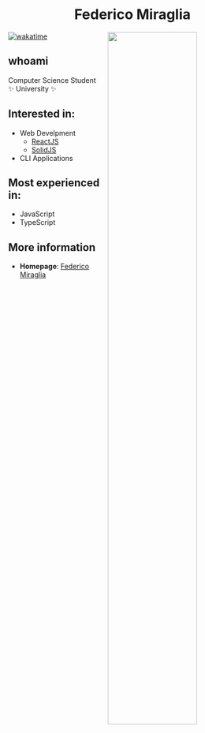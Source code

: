 <h1 align="center"> Federico Miraglia</h1>

<div>
<a href="https://github.com/Mitra98t">

<img
  src="https://github-readme-streak-stats.herokuapp.com/?user=Mitra98t&theme=radical&count_private=true"
  align="right"
  width="60%"
/>

</a>

[![wakatime](https://wakatime.com/badge/user/b4965278-835c-40a7-8296-efd762eef06b.svg)](https://wakatime.com/@b4965278-835c-40a7-8296-efd762eef06b)

## whoami

Computer Science Student  
✨ University ✨

## Interested in:

  * Web Develpment
    * [ReactJS](https://it.reactjs.org/)
    * [SolidJS](https://www.solidjs.com/)
  * CLI Applications
  


## Most experienced in:

  * JavaScript
  * TypeScript


## More information

- **Homepage**: [Federico Miraglia](https://github.com/Mitra98t)

</div>
